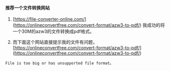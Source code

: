 #### 推荐一个文件转换网站

1. [https://file-converter-online.com/] (https://onlineconvertfree.com/convert-format/azw3-to-pdf/)
我成功的将一个30M的azw3的文件转换成pdf格式。

2. 而下面这个网站直接提示我的文件有问题，  
[https://onlineconvertfree.com/convert-format/azw3-to-pdf/] (https://onlineconvertfree.com/convert-format/azw3-to-pdf/)

`File is too big or has unsupported file format。`


